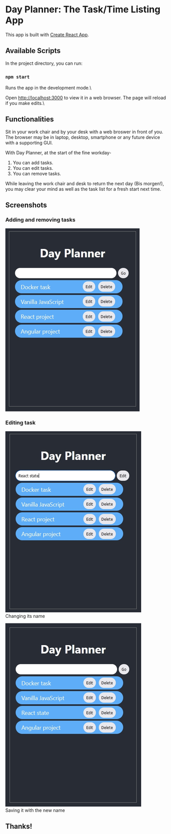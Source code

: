 # Day Planner: The Task/Time Listing App

This app is built with [Create React App](https://github.com/facebook/create-react-app).

## Available Scripts

In the project directory, you can run:

### `npm start`

Runs the app in the development mode.\

Open [http://localhost:3000](http://localhost:3000) to view it in a web browser.
The page will reload if you make edits.\

## Functionalities

Sit in your work chair and by your desk with a web broswer in front of you. The browser may be in laptop, desktop, smartphone or any future device with a supporting GUI.

With Day Planner, at the start of the fine workday-
1. You can add tasks.
2. You can edit tasks.
3. You can remove tasks.

While leaving the work chair and desk to return the next day (Bis morgen!), you may clear your mind as well as the task list for a fresh start next time.

## Screenshots

### Adding and removing tasks
![Adding and removing tasks](assets/images/adding-removing-tasks.jpg)  
  
### Editing task 
![Editing task - Changing its name](assets/images/editing-task-01.jpg)  
Changing its name
  
![Editing task - Saving it with the new name](assets/images/editing-task-02.jpg)  
Saving it with the new name
  

## Thanks!
